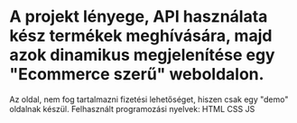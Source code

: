 # A projekt lényege, API használata kész termékek meghívására, majd azok dinamikus megjelenítése egy "Ecommerce szerű" weboldalon.
Az oldal, nem fog tartalmazni fizetési lehetőséget, hiszen csak egy "demo" oldalnak készül.
Felhasznált programozási nyelvek:
                                  HTML
                                  CSS
                                  JS
